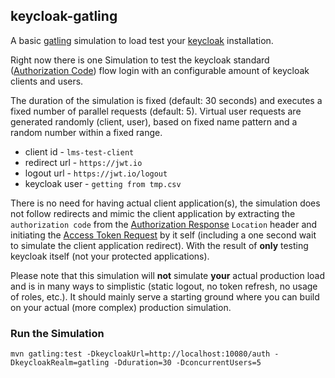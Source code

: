 ## keycloak-gatling


A basic [gatling](https://gatling.io) simulation to load test your [keycloak](https://www.keycloak.org/) installation.

Right now there is one Simulation to test the keycloak standard ([Authorization Code](https://tools.ietf.org/html/rfc6749#section-4.1))
flow login with an configurable amount of keycloak clients and users.

The duration of the simulation is fixed (default: 30 seconds) and executes a fixed number of parallel requests (default: 5).
Virtual user requests are generated randomly (client, user), based on fixed name pattern and a random number within a fixed range.
* client id - `lms-test-client`
* redirect url - `https://jwt.io`
* logout url - `https://jwt.io/logout`
* keycloak user - `getting from tmp.csv`

There is no need for having actual client application(s), the simulation does not follow redirects and mimic the client application
by extracting the `authorization code` from the [Authorization Response](https://tools.ietf.org/html/rfc6749#section-4.1.2) `Location`
header and initiating the [Access Token Request](https://tools.ietf.org/html/rfc6749#section-4.1.3) by it self
(including a one second wait to simulate the client application redirect). With the result of **only** testing keycloak itself (not your protected applications).

Please note that this simulation will **not** simulate **your** actual production load and is in many ways to simplistic (static logout, no token refresh, no usage of roles, etc.).
It should mainly serve a starting ground where you can build on your actual (more complex) production simulation.


### Run the Simulation

`mvn gatling:test -DkeycloakUrl=http://localhost:10080/auth -DkeycloakRealm=gatling -Dduration=30 -DconcurrentUsers=5`
